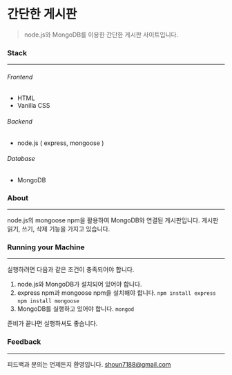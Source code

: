 # 간단한 게시판
> node.js와 MongoDB를 이용한 간단한 게시판 사이트입니다.

### Stack

------------

###### Frontend
- HTML
- Vanilla CSS

###### Backend
- node.js ( express, mongoose )

###### Database
- MongoDB

### About

------------

node.js의 mongoose npm을 활용하여 MongoDB와 연결된 게시판입니다. 게시판 읽기, 쓰기, 삭제 기능을 가지고 있습니다.

### Running your Machine

------------

실행하려면 다음과 같은 조건이 충족되어야 합니다.

1. node.js와 MongoDB가 설치되어 있어야 합니다.
2. express npm과 mongoose npm을 설치해야 합니다.
`npm install express`
`npm install mongoose`
3. MongoDB를 실행하고 있어야 합니다.
`mongod`

준비가 끝나면 실행하셔도 좋습니다.

### Feedback

------------

피드백과 문의는 언제든지 환영입니다.
shoun7188@gmail.com
